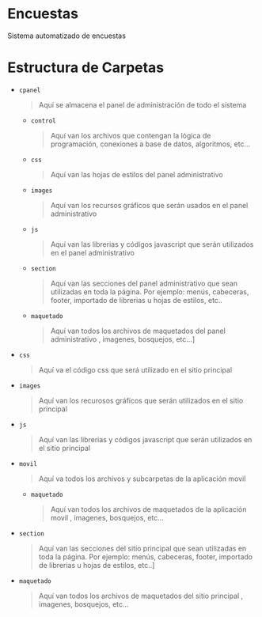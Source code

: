 # Encuestas
Sistema automatizado de encuestas
# Estructura de Carpetas
- `cpanel` 

    > Aquí se almacena el panel de 
    > administración de todo el sistema

    - `control` 
        >Aquí van los archivos que contengan la lógica de programación, conexiones a base de datos, algoritmos, etc...
     
    - `css`
    
        >Aquí van las hojas de estilos del panel administrativo
        
    - `images` 
    
        >Aquí van los recursos gráficos que serán usados en el panel administrativo
        
    - `js` 
        >Aquí van las librerias y códigos javascript que serán utilizados en el panel administrativo
        
    - `section` 
        >Aquí van las secciones del panel administrativo que sean utilizadas en toda la página. Por ejemplo: menús, cabeceras, footer, importado de librerias u hojas de estilos, etc..
        
    - `maquetado` 
        >Aquí van todos los archivos de maquetados del panel administrativo , imagenes, bosquejos, etc...]
        
- `css` 
    >Aquí va el código css que será utilizado en el sitio principal

- `images` 
    >Aquí van los recurosos gráficos que serán utilizados en el sitio principal

- `js` 
    >Aquí van las librerias y códigos javascript que serán utilizados en el sitio principal

- `movil` 
    >Aquí va todos los archivos y subcarpetas de la aplicación movil

    - `maquetado` 
        >Aquí van todos los archivos de maquetados de la aplicación movil , imagenes, bosquejos, etc...
        
- `section` 
    >Aquí van las secciones del sitio principal que sean utilizadas en toda la página. Por ejemplo: menús, cabeceras, footer, importado de librerias u hojas de estilos, etc..]

- `maquetado` 
    >Aquí van todos los archivos de maquetados del sitio principal , imagenes, bosquejos, etc...
